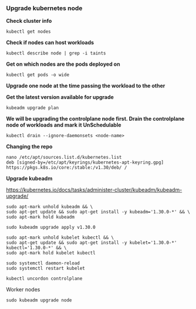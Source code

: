 ### Upgrade kubernetes node

**Check cluster info**
```
kubectl get nodes
```

**Check if nodes can host workloads**
```
kubectl describe node | grep -i taints
```

**Get on which nodes are the pods deployed on**
```
kubectl get pods -o wide
```

**Upgrade one node at the time passing the workload to the other**

**Get the latest version available for upgrade**
```
kubeadm upgrade plan
```

**We will be upgrading the controlplane node first. Drain the controlplane node of workloads and mark it UnSchedulable**
```
kubectl drain --ignore-daemonsets <node-name>
```

**Changing the repo**
```
nano /etc/apt/sources.list.d/kubernetes.list
deb [signed-by=/etc/apt/keyrings/kubernetes-apt-keyring.gpg] https://pkgs.k8s.io/core:/stable:/v1.30/deb/ /
```

**Upgrade kubeadm** 

https://kubernetes.io/docs/tasks/administer-cluster/kubeadm/kubeadm-upgrade/

```
sudo apt-mark unhold kubeadm && \
sudo apt-get update && sudo apt-get install -y kubeadm='1.30.0-*' && \
sudo apt-mark hold kubeadm
```

```
sudo kubeadm upgrade apply v1.30.0
```

```
sudo apt-mark unhold kubelet kubectl && \
sudo apt-get update && sudo apt-get install -y kubelet='1.30.0-*' kubectl='1.30.0-*' && \
sudo apt-mark hold kubelet kubectl
```

```
sudo systemctl daemon-reload
sudo systemctl restart kubelet
```

```
kubectl uncordon controlplane
```


Worker nodes
```
sudo kubeadm upgrade node
```
